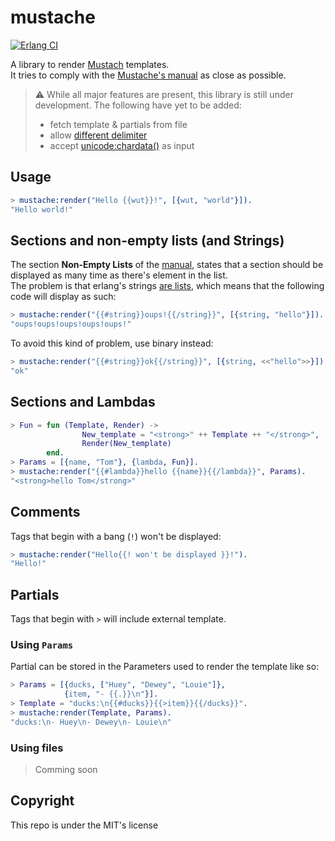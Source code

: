 # mustache

[![Erlang CI](https://github.com/Eptwalabha/mustache/actions/workflows/erlang.yml/badge.svg)](https://github.com/Eptwalabha/mustache/actions/workflows/erlang.yml)

A library to render [Mustach](https://mustache.github.io/) templates.  
It tries to comply with the [Mustache's manual](https://mustache.github.io/mustache.5.html) as close as possible.

> :warning: While all major features are present, this library is still under development. The following have yet to be added:
> - fetch template & partials from file
> - allow [different delimiter](https://mustache.github.io/mustache.5.html#Set-Delimiter)
> - accept [unicode:chardata()](https://www.erlang.org/doc/man/unicode.html#type-chardata) as input

## Usage

``` erlang
> mustache:render("Hello {{wut}}!", [{wut, "world"}]).
"Hello world!"
```

## Sections and non-empty lists (and Strings)

The section **Non-Empty Lists** of the [manual](https://mustache.github.io/mustache.5.html#Sections), states that a section should be displayed as many time as there's element in the list.  
The problem is that erlang's strings [are lists](https://learnyousomeerlang.com/starting-out-for-real#highlighter_829076), which means that the following code will display as such:
``` erlang
> mustache:render("{{#string}}oups!{{/string}}", [{string, "hello"}]).
"oups!oups!oups!oups!oups!"
```
To avoid this kind of problem, use binary instead:
``` erlang
> mustache:render("{{#string}}ok{{/string}}", [{string, <<"hello">>}]).
"ok"
```

## Sections and Lambdas
``` erlang
> Fun = fun (Template, Render) ->
                New_template = "<strong>" ++ Template ++ "</strong>",
                Render(New_template)
        end.
> Params = [{name, "Tom"}, {lambda, Fun}].
> mustache:render("{{#lambda}}hello {{name}}{{/lambda}}", Params).
"<strong>hello Tom</strong>"
```

## Comments
Tags that begin with a bang (`!`) won't be displayed:
``` erlang
> mustache:render("Hello{{! won't be displayed }}!").
"Hello!"
```

## Partials
Tags that begin with `>` will include external template.

### Using `Params`
Partial can be stored in the Parameters used to render the template like so:
``` erlang
> Params = [{ducks, ["Huey", "Dewey", "Louie"]},
            {item, "- {{.}}\n"}].
> Template = "ducks:\n{{#ducks}}{{>item}}{{/ducks}}".
> mustache:render(Template, Params).
"ducks:\n- Huey\n- Dewey\n- Louie\n"
```

### Using files
> Comming soon

## Copyright

This repo is under the MIT's license
